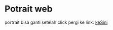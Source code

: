 # Potrait web
portrait bisa ganti setelah click
pergi ke link: [keSini]

<br><br>

[keSini]: https://materi1.netlify.app/
